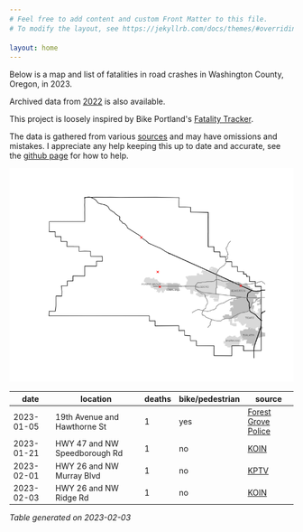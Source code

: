 ```yaml
---
# Feel free to add content and custom Front Matter to this file.
# To modify the layout, see https://jekyllrb.com/docs/themes/#overriding-theme-defaults

layout: home
---
```


Below is a map and list of fatalities in road crashes in Washington County, Oregon, in 2023.

Archived data from [2022](fatalities2022/) is also available.

This project is loosely inspired by Bike Portland's [Fatality Tracker](https://bikeportland.org/fatality-tracker).

The data is gathered from various [sources](resources/) and may have omissions and mistakes. I appreciate any help keeping this up to date and accurate, see the [github page](https://github.com/barker29/washington-county-oregon-crashes) for how to help.

![Washington County crash map](map2023.png)

|date|location|deaths|bike/pedestrian|source|
|---|---|---|---|---|
|2023-01-05|19th Avenue and Hawthorne St|1|yes|[Forest Grove Police](https://flashalert.net/id/ForestGrovePolice/160338)|
|2023-01-21|HWY 47 and NW Speedborough Rd|1|no|[KOIN](https://www.koin.com/news/crashes/osp-man-crashes-dies-after-fleeing-earlier-hwy-47-collision/)|
|2023-02-01|HWY 26 and NW Murray Blvd|1|no|[KPTV](https://www.kptv.com/2023/02/01/motorcyclist-dies-after-being-hit-by-car-overpass-beaverton/)|
|2023-02-03|HWY 26 and NW Ridge Rd|1|no|[KOIN](https://www.koin.com/news/crashes/lengthy-closure-expected-on-highway-26-following-deadly-crash/)|

*Table generated on 2023-02-03*
